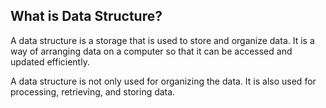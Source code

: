 ## What is Data Structure?

A data structure is a storage that is used to store and organize data. It is a way of arranging data on a computer so that it can be accessed and updated efficiently. 

A data structure is not only used for organizing the data. It is also used for processing, retrieving, and storing data. 